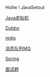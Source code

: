 Hollw ! JavaSetout



[Java虚拟机](/document/jvm.md)







[Dubbo](/document/dubbo.md)

[redis](/document/redis总结(学习笔记+面试).md)

[消息队列MQ](/document/MQ.md)

[Spring](/document/Spring.md)





[面试题](/document/面试题.md)